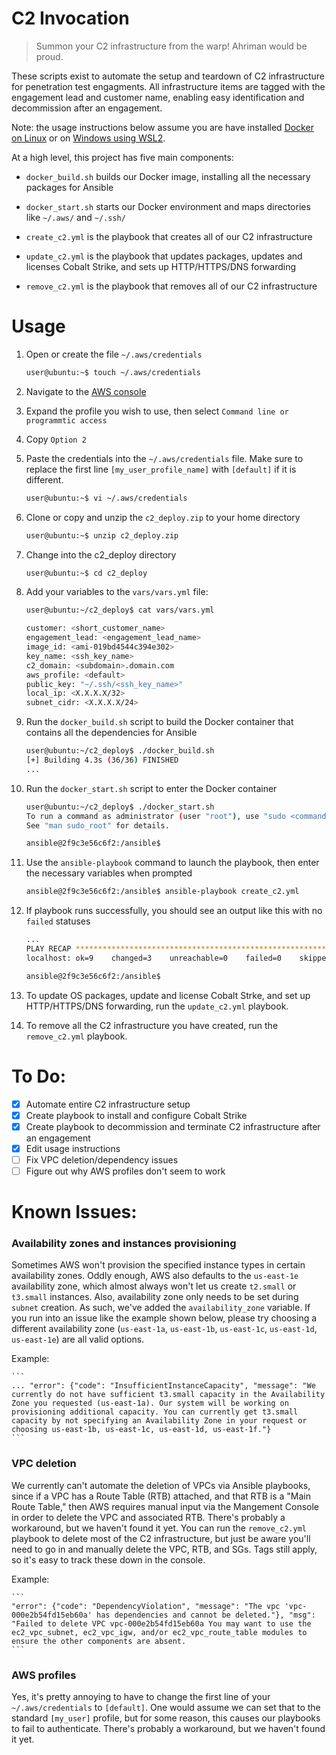 # C2 Invocation

> Summon your C2 infrastructure from the warp! Ahriman would be proud. 

These scripts exist to automate the setup and teardown of C2 infrastructure for penetration test engagments. All infrastructure items are tagged with the engagement lead and customer name, enabling easy identification and decommission after an engagement. 

Note: the usage instructions below assume you are have installed [Docker on Linux](https://docs.docker.com/desktop/install/linux-install/) or on [Windows using WSL2](https://docs.docker.com/desktop/install/windows-install/).

At a high level, this project has five main components:

- `docker_build.sh` builds our Docker image, installing all the necessary packages for Ansible

- `docker_start.sh` starts our Docker environment and maps directories like `~/.aws/` and `~/.ssh/`

- `create_c2.yml` is the playbook that creates all of our C2 infrastructure

- `update_c2.yml` is the playbook that updates packages, updates and licenses Cobalt Strike, and sets up HTTP/HTTPS/DNS forwarding

- `remove_c2.yml` is the playbook that removes all of our C2 infrastructure

# Usage

1. Open or create the file `~/.aws/credentials`
    ```sh
    user@ubuntu:~$ touch ~/.aws/credentials
    ```

2. Navigate to the [AWS console](https://aws.amazon.com/console/)

3. Expand the profile you wish to use, then select `Command line or programmtic access`

4. Copy `Option 2`

5. Paste the credentials  into the `~/.aws/credentials` file. Make sure to replace the first line `[my_user_profile_name]` with `[default]` if it is different.
    ```sh
    user@ubuntu:~$ vi ~/.aws/credentials
    ```

6. Clone or copy and unzip the `c2_deploy.zip` to your home directory
    ```sh
    user@ubuntu:~$ unzip c2_deploy.zip
    ```

7. Change into the c2_deploy directory
    ```sh
    user@ubuntu:~$ cd c2_deploy
    ```

8. Add your variables to the `vars/vars.yml` file:
    ```sh
    user@ubuntu:~/c2_deploy$ cat vars/vars.yml
   
    customer: <short_customer_name> 
    engagement_lead: <engagement_lead_name> 
    image_id: <ami-019bd4544c394e302> 
    key_name: <ssh_key_name>
    c2_domain: <subdomain>.domain.com
    aws_profile: <default>
    public_key: "~/.ssh/<ssh_key_name>"
    local_ip: <X.X.X.X/32>
    subnet_cidr: <X.X.X.X/24>
    ```

8. Run the `docker_build.sh` script to build the Docker container that contains all the dependencies for Ansible
    ```sh
    user@ubuntu:~/c2_deploy$ ./docker_build.sh 
    [+] Building 4.3s (36/36) FINISHED
    ...
    ```

9. Run the `docker_start.sh` script to enter the Docker container
    ```sh
    user@ubuntu:~/c2_deploy$ ./docker_start.sh 
    To run a command as administrator (user "root"), use "sudo <command>".
    See "man sudo_root" for details.

    ansible@2f9c3e56c6f2:/ansible$
    ```

10. Use the `ansible-playbook` command to launch the playbook, then enter the necessary variables when prompted
    ```sh
    ansible@2f9c3e56c6f2:/ansible$ ansible-playbook create_c2.yml 

    ```

11. If playbook runs successfully, you should see an output like this with no `failed` statuses
    ```sh
    ...
    PLAY RECAP ************************************************************************************************
    localhost: ok=9    changed=3    unreachable=0    failed=0    skipped=0    rescued=0    ignored=0

    ansible@2f9c3e56c6f2:/ansible$
    ```

13. To update OS packages, update and license Cobalt Strke, and set up HTTP/HTTPS/DNS forwarding, run the `update_c2.yml` playbook. 

14. To remove all the C2 infrastructure you have created, run the `remove_c2.yml` playbook. 

# To Do: 

- [x] Automate entire C2 infrastructure setup
- [x] Create playbook to install and configure Cobalt Strike
- [x] Create playbook to decommission and terminate C2 infrastructure after an engagement
- [x] Edit usage instructions 
- [ ] Fix VPC deletion/dependency issues
- [ ] Figure out why AWS profiles don't seem to work

# Known Issues: 

### Availability zones and instances provisioning
Sometimes AWS won't provision the specified instance types in certain availability zones. Oddly enough, AWS also defaults to the `us-east-1e` availability zone, which almost always won't let us create `t2.small` or `t3.small` instances. Also, availability zone only needs to be set during `subnet` creation. As such, we've added the `availability_zone` variable. If you run into an issue like the example shown below, please try choosing a different availability zone (`us-east-1a`, `us-east-1b`, `us-east-1c`, `us-east-1d`, `us-east-1e`) are all valid options. 

Example:

    ```
    ... "error": {"code": "InsufficientInstanceCapacity", "message": "We currently do not have sufficient t3.small capacity in the Availability Zone you requested (us-east-1a). Our system will be working on provisioning additional capacity. You can currently get t3.small capacity by not specifying an Availability Zone in your request or choosing us-east-1b, us-east-1c, us-east-1d, us-east-1f."}
    ```

### VPC deletion
We currently can't automate the deletion of VPCs via Ansible playbooks, since if a VPC has a Route Table (RTB) attached, and that RTB is a "Main Route Table," then AWS requires manual input via the Mangement Console in order to delete the VPC and associated RTB. There's probably a workaround, but we haven't found it yet. You can run the `remove_c2.yml` playbook to delete most of the C2 infrastructure, but just be aware you'll need to go in and manually delete the VPC, RTB, and SGs. Tags still apply, so it's easy to track these down in the console. 

Example: 

    ```
    "error": {"code": "DependencyViolation", "message": "The vpc 'vpc-000e2b54fd15eb60a' has dependencies and cannot be deleted."}, "msg": "Failed to delete VPC vpc-000e2b54fd15eb60a You may want to use the ec2_vpc_subnet, ec2_vpc_igw, and/or ec2_vpc_route_table modules to ensure the other components are absent.
    ```

### AWS profiles
Yes, it's pretty annoying to have to change the first line of your `~/.aws/credentials` to `[default]`. One would assume we can set that to the standard `[my_user]` profile, but for some reason, this causes our playbooks to fail to authenticate. There's probably a workaround, but we haven't found it yet. 
